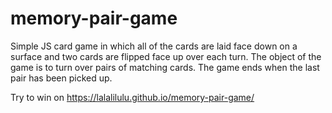 # memory-pair-game
Simple JS card game in which all of the cards are laid face down on a surface and two cards are flipped face up over each turn. The object of the game is to turn over pairs of matching cards. The game ends when the last pair has been picked up.

Try to win on https://lalalilulu.github.io/memory-pair-game/ 
